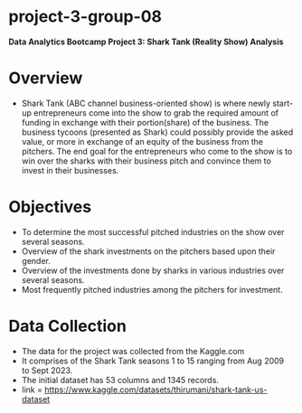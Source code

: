 # project-3-group-08
  **Data Analytics Bootcamp Project 3: Shark Tank (Reality Show) Analysis**
  # Overview
   - Shark Tank (ABC channel business-oriented show) is where newly start-up entrepreneurs come into the show to grab the required amount of funding in exchange with their portion(share) of the business. The business tycoons (presented as Shark) could possibly provide the asked value, or more in exchange of an equity of the business from the pitchers. The end goal for the entrepreneurs who come to the show is to win over the sharks with their business pitch and convince them to invest in their businesses.
# Objectives
 - To determine the most successful pitched industries on the show over several seasons.
 - Overview of the shark investments on the pitchers based upon their gender.
 - Overview of the investments done by sharks in various industries over several seasons.
 - Most frequently pitched industries among the pitchers for investment.
# Data Collection
 - The data for the project was collected from the Kaggle.com
 - It comprises of the Shark Tank seasons 1 to 15 ranging from Aug 2009 to Sept 2023.
 - The initial dataset has 53 columns and 1345 records.
 - link = https://www.kaggle.com/datasets/thirumani/shark-tank-us-dataset
  
